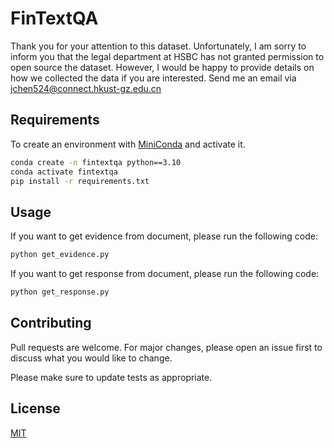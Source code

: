 # FinTextQA
Thank you for your attention to this dataset. Unfortunately, I am sorry to inform you that the legal department at HSBC has not granted permission to open source the dataset. However, I would be happy to provide details on how we collected the data if you are interested. Send me an email via jchen524@connect.hkust-gz.edu.cn

## Requirements


To create an environment with [MiniConda](https://docs.anaconda.com/free/miniconda/) and activate it.

```bash
conda create -n fintextqa python==3.10
conda activate fintextqa
pip install -r requirements.txt
```

## Usage
If you want to get evidence from document, please run the following code:
```bash
python get_evidence.py

```
If you want to get response from document, please run the following code:
```bash
python get_response.py

```

## Contributing

Pull requests are welcome. For major changes, please open an issue first
to discuss what you would like to change.

Please make sure to update tests as appropriate.

## License

[MIT](https://choosealicense.com/licenses/mit/)
